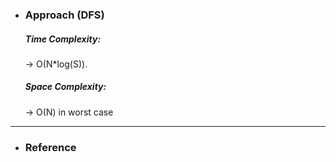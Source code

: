 - <h3>Approach (DFS)</h3>
    <div>
    <p>
    </p>
    </div>
    <div>
    <h5>Time Complexity: </h5>
    <p>→ O(N*log(S)).
    </p>
    <h5>Space Complexity:</h5>
    <p>→ O(N) in worst case
    </p>
    </div>
<hr>

- <h3>Reference</h3>
<!-- 1. [Click Here](Link) -->